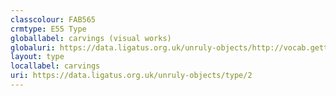 ```yaml
---
classcolour: FAB565
crmtype: E55 Type
globallabel: carvings (visual works)
globaluri: https://data.ligatus.org.uk/unruly-objects/http://vocab.getty.edu/aat/300047203
layout: type
locallabel: carvings
uri: https://data.ligatus.org.uk/unruly-objects/type/2
---
```

